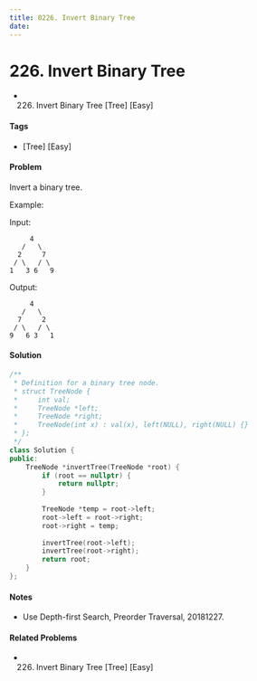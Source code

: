 ```yaml
---
title: 0226. Invert Binary Tree
date: 
---
```


# 226. Invert Binary Tree
- 226. Invert Binary Tree [Tree] [Easy]

#### Tags
- [Tree] [Easy]

#### Problem
Invert a binary tree.

Example:

Input:

         4
       /   \
      2     7
     / \   / \
    1   3 6   9

Output:

         4
       /   \
      7     2
     / \   / \
    9   6 3   1

#### Solution
``` C++
/**
 * Definition for a binary tree node.
 * struct TreeNode {
 *     int val;
 *     TreeNode *left;
 *     TreeNode *right;
 *     TreeNode(int x) : val(x), left(NULL), right(NULL) {}
 * };
 */
class Solution {
public:
    TreeNode *invertTree(TreeNode *root) {
        if (root == nullptr) {
            return nullptr;
        }
        
        TreeNode *temp = root->left;
        root->left = root->right;
        root->right = temp;
        
        invertTree(root->left);
        invertTree(root->right);
        return root;
    }
};
```

#### Notes
- Use Depth-first Search, Preorder Traversal, 20181227.

#### Related Problems
- 226. Invert Binary Tree [Tree] [Easy]

